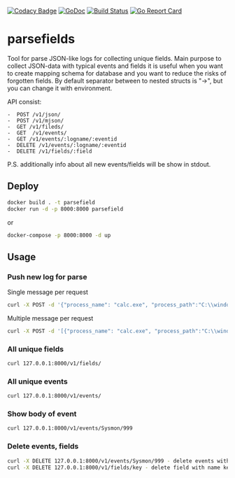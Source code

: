 [![Codacy Badge](https://api.codacy.com/project/badge/Grade/dc9f7432a97a4d5296045487e1db44f1)](https://app.codacy.com/app/MonaxGT/parsefields?utm_source=github.com&utm_medium=referral&utm_content=MonaxGT/parsefields&utm_campaign=Badge_Grade_Dashboard)
[![GoDoc](https://godoc.org/github.com/MonaxGT/parsefields?status.png)](https://godoc.org/github.com/MonaxGT/parsefields)
[![Build Status](https://travis-ci.com/MonaxGT/gomalshare.svg?branch=master)](https://travis-ci.com/MonaxGT/gomalshare)
[![Go Report Card](https://goreportcard.com/badge/github.com/MonaxGT/parsefields)](https://goreportcard.com/report/github.com/MonaxGT/parsefields)

# parsefields

Tool for parse JSON-like logs for collecting unique fields. Main purpose to collect JSON-data with typical events and fields it is useful when you want to create mapping schema for database and you want to reduce the risks of forgotten fields. 
By default separator between to nested structs is "->", but you can change it with environment.

API consist:

```
-  POST /v1/json/
-  POST /v1/mjson/
-  GET /v1/fileds/
-  GET  /v1/events/
-  GET /v1/events/:logname/:eventid
-  DELETE /v1/events/:logname/:eventid
-  DELETE /v1/fields/:field
```

P.S. additionally info about all new events/fields will be show in stdout.

## Deploy

```sh
docker build . -t parsefield
docker run -d -p 8000:8000 parsefield
```

or 

```sh
docker-compose -p 8000:8000 -d up 
```

## Usage

### Push new log for parse

Single message per request

```sh
curl -X POST -d '{"process_name": "calc.exe", "process_path":"C:\\windows\\system32"}'  127.0.0.1:8000/v1/json/
```

Multiple message per request 

```sh
curl -X POST -d '[{"process_name": "calc.exe", "process_path":"C:\\windows\\system32"},{"process_image": "calc.exe", "process_path":"C:\\windows\\system32"},{"pid":"1"}]'  127.0.0.1:8000/v1/mjson/
```

### All unique fields

```sh
curl 127.0.0.1:8000/v1/fields/
```

### All unique events

```sh
curl 127.0.0.1:8000/v1/events/
```

### Show body of event

```sh
curl 127.0.0.1:8000/v1/events/Sysmon/999 
```

### Delete events, fields

```sh
curl -X DELETE 127.0.0.1:8000/v1/events/Sysmon/999 - delete events with logname Sysmon and eventId 999
curl -X DELETE 127.0.0.1:8000/v1/fields/key - delete field with name key
```
